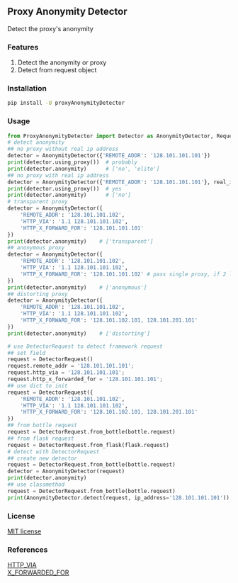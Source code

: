 ## Proxy Anonymity Detector
Detect the proxy's anonymity  
  
### Features   
1. Detect the anonymity or proxy  
3. Detect from request object    
    
### Installation  
```bash    
pip install -U proxyAnonymityDetector
```  

### Usage  
```python  
from ProxyAnonymityDetector import Detector as AnonymityDetector, Request as DetectorRequest  
# detect anonymity
## no proxy without real ip address
detector = AnonymityDetector({'REMOTE_ADDR': '128.101.101.101'})
print(detector.using_proxy())  # probably
print(detector.anonymity)      # ['no', 'elite']
## no proxy with real ip address
detector = AnonymityDetector({'REMOTE_ADDR': '128.101.101.101'}, real_ip_address='128.101.101.101')
print(detector.using_proxy())  # yes
print(detector.anonymity)      # ['no']
# transparent proxy
detector = AnonymityDetector({
    'REMOTE_ADDR': '128.101.101.102',
    'HTTP_VIA': '1.1 128.101.101.102',
    'HTTP_X_FORWARD_FOR': '128.101.101.101'
})
print(detector.anonymity)    # ['transparent']
## anonymous proxy
detector = AnonymityDetector({
    'REMOTE_ADDR': '128.101.101.102',
    'HTTP_VIA': '1.1 128.101.101.102',
    'HTTP_X_FORWARD_FOR': '128.101.101.102' # pass single proxy, if 2 like '128.101.101.103, 128.101.101.102'
})
print(detector.anonymity)    # ['anonymous']
## distorting proxy
detector = AnonymityDetector({
    'REMOTE_ADDR': '128.101.101.102',
    'HTTP_VIA': '1.1 128.101.101.102',
    'HTTP_X_FORWARD_FOR': '128.101.102.101, 128.101.201.101'
})
print(detector.anonymity)    # ['distorting']

# use DetectorRequest to detect framework request
## set field  
request = DetectorRequest()
request.remote_addr = '128.101.101.101';
request.http_via = '128.101.101.101';
request.http_x_forwarded_for = '128.101.101.101';
## use dict to init
request = DetectorRequest({
    'REMOTE_ADDR': '128.101.101.102',
    'HTTP_VIA': '1.1 128.101.101.102',
    'HTTP_X_FORWARD_FOR': '128.101.102.101, 128.101.201.101'
})
## from bottle request
request = DetectorRequest.from_bottle(bottle.request)
## from flask request  
request = DetectorRequest.from_flask(flask.request)
# detect with DetectorRequest
## create new detector
request = DetectorRequest.from_bottle(bottle.request)
detector = AnonymityDetector(request)
print(detector.anonymity)
## use classmethod
request = DetectorRequest.from_bottle(bottle.request)
print(AnonymityDetector.detect(request, ip_address='128.101.101.101'))
```  

### License  
[MIT license](https://opensource.org/licenses/MIT)  

### References  
[HTTP_VIA](https://developer.mozilla.org/en-US/docs/Web/HTTP/Headers/Via)  
[X_FORWARDED_FOR](https://developer.mozilla.org/en-US/docs/Web/HTTP/Headers/X-Forwarded-For)  